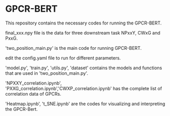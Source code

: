 # GPCR-BERT

This repository contains the necessary codes for running the GPCR-BERT.

final_xxx.npy file is the data for three downstream task NPxxY, CWxG and PxxG.

'two_position_main.py' is the main code for running GPCR-BERT.

edit the config.yaml file to run for different parameters.

'model.py', 'train.py', 'utils.py', 'dataset' contains the models and functions that are used in 'two_position_main.py'.

'NPXXY_correlation.ipynb', 'PXXG_correlation.ipynb','CWXP_correlation.ipynb' has the complete list of correlation data of GPCRs.

'Heatmap.ipynb', 't_SNE.ipynb' are the codes for visualizing and interpreting the GPCR-Bert.

